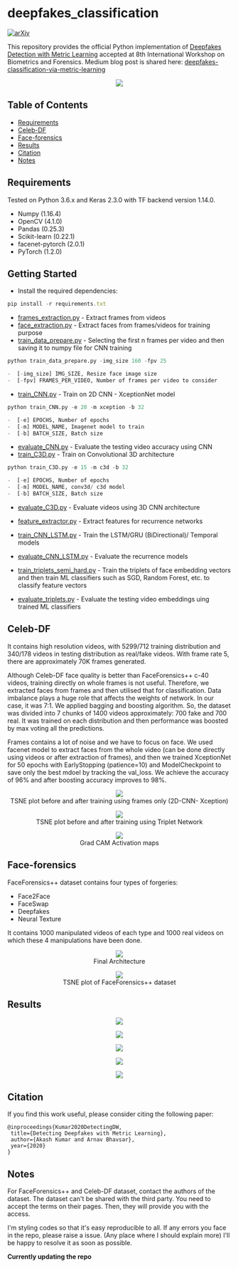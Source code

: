 # deepfakes_classification
[![arXiv](https://img.shields.io/badge/arXiv-2003.08645-b31b1b.svg)](http://arxiv.org/abs/2003.08645)

This repository provides the official Python implementation of [Deepfakes Detection with Metric Learning](http://arxiv.org/abs/2003.08645) accepted at 8th International Workshop on Biometrics and Forensics. Medium blog post is shared here: [deepfakes-classification-via-metric-learning](https://medium.com/@akash29/deepfakes-classification-via-metric-learning-89fa5179c920)

<p align="center">
  <img src="https://user-images.githubusercontent.com/22872200/75561975-de8dee00-5a6d-11ea-8131-cab5cc736993.png">
</p>

## Table of Contents

- [Requirements](#requirements)
- [Celeb-DF](#celeb-df)
- [Face-forensics](#face-forensics)
- [Results](#results)
- [Citation](#citation)
- [Notes](#notes)

## Requirements

Tested on Python 3.6.x and Keras 2.3.0 with TF backend version 1.14.0.
* Numpy (1.16.4)
* OpenCV (4.1.0)
* Pandas (0.25.3)
* Scikit-learn (0.22.1)
* facenet-pytorch (2.0.1)
* PyTorch (1.2.0)

## Getting Started

* Install the required dependencies:
 ```javascript
 pip install -r requirements.txt
 ```
* [frames_extraction.py](https://github.com/AKASH2907/deepfakes_video_classification/blob/master/frames_extraction.py) - Extract frames from videos
* [face_extraction.py](https://github.com/AKASH2907/deepfakes_video_classification/blob/master/face_extraction.py) - Extract faces from frames/videos for training purpose
* [train_data_prepare.py](https://github.com/AKASH2907/deepfakes_video_classification/blob/master/train_data_prepare.py) - Selecting the first n frames per video and then saving it to numpy file for CNN training
 ```python
 python train_data_prepare.py -img_size 160 -fpv 25
 
-  [-img_size] IMG_SIZE, Resize face image size
-  [-fpv] FRAMES_PER_VIDEO, Number of frames per video to consider

 ```
* [train_CNN.py](https://github.com/AKASH2907/deepfakes_video_classification/blob/master/train_CNN.py) - Train on 2D CNN - XceptionNet model
 ```python
 python train_CNN.py -e 20 -m xception -b 32
 
-  [-e] EPOCHS, Number of epochs
-  [-m] MODEL_NAME, Imagenet model to train
-  [-b] BATCH_SIZE, Batch size
 ```
* [evaluate_CNN.py](https://github.com/AKASH2907/deepfakes_video_classification/blob/master/evaluate_CNN.py) - Evaluate the testing video accuracy using CNN
* [train_C3D.py](https://github.com/AKASH2907/deepfakes_video_classification/blob/master/train_C3D.py) - Train on Convolutional 3D architecture
 ```python
 python train_C3D.py -e 15 -m c3d -b 32
 
-  [-e] EPOCHS, Number of epochs
-  [-m] MODEL_NAME, conv3d/ c3d model
-  [-b] BATCH_SIZE, Batch size
 ```
 
* [evaluate_C3D.py](https://github.com/AKASH2907/deepfakes_video_classification/blob/master/evaluate_C3D.py) - Evaluate videos using 3D CNN architecture
* [feature_extractor.py](https://github.com/AKASH2907/deepfakes_video_classification/blob/master/feature_extractor.py) - Extract features for recurrence networks

* [train_CNN_LSTM.py](https://github.com/AKASH2907/deepfakes_video_classification/blob/master/train_CNN_LSTM.py) - Train the LSTM/GRU (BiDirectional)/ Temporal models
* [evaluate_CNN_LSTM.py](https://github.com/AKASH2907/deepfakes_video_classification/blob/master/evaluate_CNN_LSTM.py) - Evaluate the recurrence models
* [train_triplets_semi_hard.py](https://github.com/AKASH2907/deepfakes_video_classification/blob/master/train_triplets_semi_hard.py) - Train the triplets of face embedding vectors and then train ML classifiers such as SGD, Random Forest, etc. to classify feature vectors
* [evaluate_triplets.py](https://github.com/AKASH2907/deepfakes_video_classification/blob/master/evaluate_triplets.py) - Evaluate the testing video embeddings uing trained ML classifiers

## Celeb-DF
It contains high resolution videos, with 5299/712 training distribution and 340/178 videos in testing distribution as real/fake videos. With frame rate 5, there are approximately 70K frames generated. 

Although Celeb-DF face quality is better than FaceForensics++ c-40 videos, training directly on whole frames is not useful. Therefore, we extracted faces from frames and then utilised that for classification. Data imbalance plays a huge role that affects the weights of network. In our case, it was 7:1. We applied bagging and boosting algorithm. So, the dataset was divided into 7 chunks of 1400 videos approximately: 700 fake and 700 real. It was trained on each distribution and then performance was boosted by max voting all the predictions.

Frames contains a lot of noise and we have to focus on face. We used facenet model to extract faces from the whole video (can be done directly using videos or after extraction of frames), and then we trained XceptionNet for 50 epochs with EarlyStopping (patience=10) and ModelCheckpoint to save only the best mdoel by tracking the val_loss. We achieve the accuracy of 96% and after boosting accuracy improves to 98%.

<p align="center">
  <img src="https://user-images.githubusercontent.com/22872200/74857763-29bb4900-536a-11ea-8562-61ded44123c1.png">
  </br> <caption> TSNE plot before and after training using frames only (2D-CNN- Xception) </caption>
</p>

<p align="center">
  <img src="https://user-images.githubusercontent.com/22872200/80180961-887a9880-8621-11ea-8381-2579c11f323b.png">
  </br><caption> TSNE plot before and after training using Triplet Network </caption>
</p>


<p align="center">
  <img src="https://user-images.githubusercontent.com/22872200/75562309-5d832680-5a6e-11ea-8d80-cf7e4eb327cf.png">
  </br><caption> Grad CAM Activation maps </caption>
</p>

## Face-forensics

FaceForensics++ dataset contains four types of forgeries:
* Face2Face
* FaceSwap
* Deepfakes
* Neural Texture

It contains 1000 manipulated videos of each type and 1000 real videos on which these 4 manipulations have been done. 

<p align="center">
  <img src="https://user-images.githubusercontent.com/22872200/80180728-05594280-8621-11ea-97f4-f7ff17482a5a.png">
  </br><caption> Final Architecture </caption>
</p>


<p align="center">
  <img src="https://user-images.githubusercontent.com/22872200/75562036-f4031800-5a6d-11ea-9a2a-c34d693b0fca.png">
  </br><caption> TSNE plot of FaceForensics++ dataset </caption>
</p>

## Results

<p align="center">
  <img src="https://user-images.githubusercontent.com/22872200/77188792-8db56680-6afc-11ea-8323-9f2275da1a89.png">
</p>

<p align="center">
  <img src="https://user-images.githubusercontent.com/22872200/77188833-9e65dc80-6afc-11ea-9072-2e836d6bce58.png">
</p>

<p align="center">
  <img src="https://user-images.githubusercontent.com/22872200/77188862-a9b90800-6afc-11ea-8e6d-0749815625a5.png">
</p>

<p align="center">
  <img src="https://user-images.githubusercontent.com/22872200/77188893-b89fba80-6afc-11ea-9689-398bd1b268cd.png">
</p>

<p align="center">
  <img src="https://user-images.githubusercontent.com/22872200/77188925-c6554000-6afc-11ea-8bf3-d3bb595d82fc.png">
</p>


## Citation
If you find this work useful, please consider citing the following paper:

 ```
@inproceedings{Kumar2020DetectingDW,
  title={Detecting Deepfakes with Metric Learning},
  author={Akash Kumar and Arnav Bhavsar},
  year={2020}
}
```

## Notes
For FaceForensics++ and Celeb-DF dataset, contact the authors of the dataset. The dataset can't be shared with the third party. You need to accept the terms on their pages. Then, they will provide you with the access.

I'm styling codes so that it's easy reproducible to all. If any errors you face in the repo, please raise a issue. (Any place where I should explain more) I'll be happy to resolve it as soon as possible.

**Currently updating the repo**
